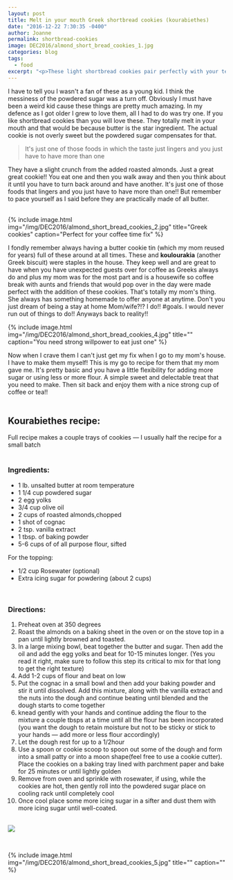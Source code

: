 ```yaml
---
layout: post
title: Melt in your mouth Greek shortbread cookies (kourabiethes)
date: "2016-12-22 7:30:35 -0400"
author: Joanne
permalink: shortbread-cookies
image: DEC2016/almond_short_bread_cookies_1.jpg
categories: blog
tags:
  - food
excerpt: "<p>These light shortbread cookies pair perfectly with your tea or coffee</p>"
---
```


I have to tell you I wasn't a fan of these as a young kid. I think the messiness of the powdered sugar was a turn off.  Obviously I must have been a weird kid cause these things are pretty much amazing.  In my defence as I got older I grew to love them, all I had to do was try one. If you like shortbread cookies than you will love these. They totally melt in your mouth and that would be because butter is the star ingredient. The actual cookie is not overly sweet but the powdered sugar compensates for that.
<br>

> It's just one of those foods in which the taste just lingers and you just have to have more than one

They have a slight crunch from the added roasted almonds. Just a great great cookie!! You eat one and then you walk away and then you think about it until you have to turn back around and have another. It's just one of those foods that lingers and you just have to have more than one!! But remember to pace yourself as I said before they are practically made of all butter.  
<br>

{% include image.html
            img="/img/DEC2016/almond_short_bread_cookies_2.jpg"
            title="Greek cookies"
            caption="Perfect for your coffee time fix" %}

I fondly remember always having a butter cookie tin (which my mom reused for years) full of these around at all times.  These and **koulourakia** (another Greek biscuit) were staples in the house. They keep well and are great to have when you have unexpected guests over for coffee as Greeks always do and plus my mom was for the most part and is a housewife so coffee break with aunts and friends that would pop over in the day were made perfect with the addition of these cookies.  That's totally my mom's thing. She always has something homemade to offer anyone at anytime.  Don't you just dream of being a stay at home Mom/wife?!? I do!! #goals. I would never run out of things to do!! Anyways back to reality!!
<br>

{% include image.html
            img="/img/DEC2016/almond_short_bread_cookies_4.jpg"
            title=""
            caption="You need strong willpower to eat just one" %}

Now when I crave them I can't just get my fix when I go to my mom's house. I have to make them myself!  This is my go to recipe for them that my mom gave me.  It's pretty basic and you have a little flexibility for adding more sugar or using less or more flour.  A simple sweet and delectable treat that you need to make.  Then sit back and enjoy them with a nice strong cup of coffee or tea!!
<br><br>

## Kourabiethes recipe:
Full recipe makes a couple trays of cookies &mdash; I usually half the recipe for a small batch
<br><br>

### Ingredients:

* 1 lb. unsalted  butter at room temperature
* 1 1/4 cup powdered sugar
* 2 egg yolks
* 3/4 cup olive oil
* 2 cups of roasted almonds,chopped
* 1 shot of cognac
* 2 tsp. vanilla extract
* 1 tbsp. of baking powder
* 5-6 cups of of all purpose flour, sifted

For the topping:

* 1/2 cup Rosewater (optional)
* Extra icing sugar for powdering (about 2 cups)
<br>


### Directions:

1. Preheat oven at 350 degrees
1. Roast the almonds on a baking sheet in the oven or on the stove top in a pan until lightly browned and toasted.  
1. In a large mixing bowl, beat together the butter and sugar. Then add the oil and add the egg yolks and beat for 10-15 minutes longer. (Yes you read it right, make sure to follow this step its critical to mix for that long to get the right texture)
1. Add 1-2 cups of flour and beat on low
1. Put the cognac in a small bowl and then add your baking powder and stir it until dissolved. Add this mixture, along with the vanilla extract and the nuts into the dough and continue beating until blended and the dough starts to come together
1. knead gently with your hands and continue adding the flour to the mixture a couple tbsps at a time until all the flour has been incorporated (you want the dough to retain moisture but not to be sticky or stick to your hands &mdash; add more or less flour accordingly)
1. Let the dough rest for up to a 1/2hour
1. Use a spoon or cookie scoop to spoon out some of the dough and form into a small patty or into a moon shape(feel free to use a cookie cutter). Place the cookies on a baking tray lined with parchment paper and bake for 25 minutes or until lightly golden
1. Remove from oven and sprinkle with rosewater, if using, while the cookies are hot, then gently roll into the powdered sugar place on cooling rack until completely cool
1. Once cool place some more icing sugar in a sifter and dust them with more icing sugar until well-coated.
<br><br>

<p class="apple__news__logo"><a href="https://apple.news/TKVtoVhGUQSuiufA4bqI-gg"><img src="{{ basesite.url }}/img/apple_news.svg" /></a></p>
<br>

{% include image.html
            img="/img/DEC2016/almond_short_bread_cookies_5.jpg"
            title=""
            caption="" %}
